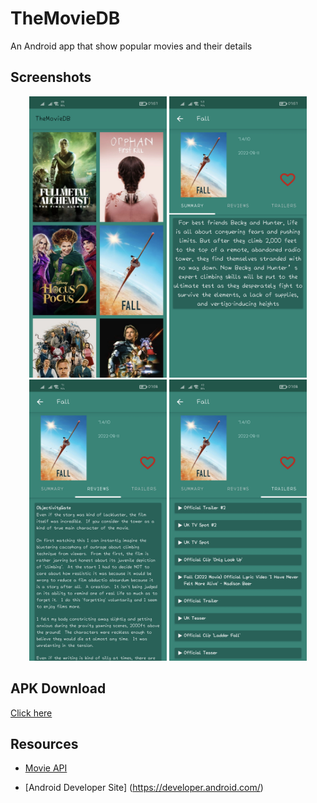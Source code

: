 # TheMovieDB
An Android app that show popular movies and their details

## Screenshots
<p align="center">
  <img src="Screenshots/Screenshot_20221013_075751.jpg" height="450" width="220">
  <img src="Screenshots/Screenshot_20221013_075759.jpg" height="450" width="220">
  <img src="Screenshots/Screenshot_20221013_075807.jpg" height="450" width="220">
  <img src="Screenshots/Screenshot_20221013_075814.jpg" height="450" width="220">
</p>

## APK Download
[Click here](https://drive.google.com/file/d/1S-ihmG-1T9eQ89OtrSjmKUi-PrLMa0js/view?usp=sharing)

## Resources

  - [Movie API](https://www.themoviedb.org/documentation/api)
  
  - [Android Developer Site] (https://developer.android.com/)
